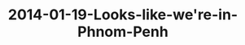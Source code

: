 ---
layout: blog
title: 2014-01-19-Looks-like-we're-in-Phnom-Penh
category: blog
lat: 11.58098
lng: 104.91678
image: https://s3-us-west-2.amazonaws.com/travels2013/2014-01-19 00:26:37 PST.jpg
observation: 20140119002637PST
---